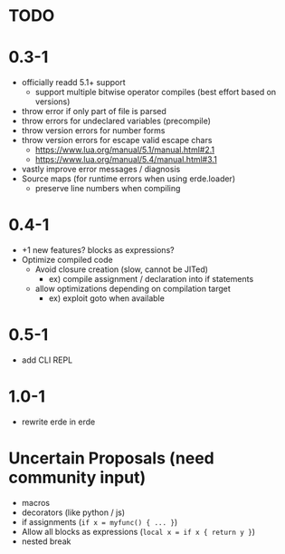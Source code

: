 # TODO

# 0.3-1

- officially readd 5.1+ support
  - support multiple bitwise operator compiles (best effort based on versions)
- throw error if only part of file is parsed
- throw errors for undeclared variables (precompile)
- throw version errors for number forms
- throw version errors for escape valid escape chars
  - https://www.lua.org/manual/5.1/manual.html#2.1
  - https://www.lua.org/manual/5.4/manual.html#3.1
- vastly improve error messages / diagnosis
- Source maps (for runtime errors when using erde.loader)
  - preserve line numbers when compiling

# 0.4-1

- +1 new features? blocks as expressions?
- Optimize compiled code
  - Avoid closure creation (slow, cannot be JITed)
    - ex) compile assignment / declaration into if statements
  - allow optimizations depending on compilation target
    - ex) exploit goto when available

# 0.5-1

- add CLI REPL

# 1.0-1

- rewrite erde in erde

# Uncertain Proposals (need community input)

- macros
- decorators (like python / js)
- if assignments (`if x = myfunc() { ... }`)
- Allow all blocks as expressions (`local x = if x { return y }`)
- nested break
